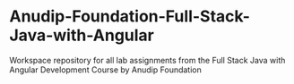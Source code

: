 # Anudip-Foundation-Full-Stack-Java-with-Angular
Workspace repository for all lab assignments from the Full Stack Java with Angular Development Course by Anudip Foundation
